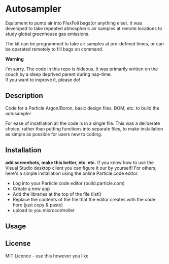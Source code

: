 # Autosampler

Equipment to pump air into FlexFoil bags(or anything else). It was developed to take repeated atmospheric air samples at remote locations to study global greenhouse gas emissions.

The kit can be programmed to take air samples at pre-defined times, or can be operated remotely to fill bags on command.

**Warning**

I'm sorry. The code in this repo is hideous. 
It was primarily written on the couch by a sleep deprived parent during nap-time.  
If you want to improve it, please do! 

## Description
Code for a Particle Argon/Boron, basic design files, BOM, etc. to build the autosampler

For ease of insatllation all the code is in a single file. 
This was a deliberate choice, rather than putting functions into separate files, to make installation as simple as possible for users new to coding. 

## Installation
**add screenhots, make this better, etc. etc.**
If you know how to use the Visual Studio desktop client you can figure it our by yourself!
For others, here's a simple installation using the online Particle code editor.

- Log into your Particle code editor (build.particle.com)
- Create a new app 
- Add the libraries at the top of the file (list!)
- Replace the contents of the file that the editor creates with the code here (just copy & paste)
- upload to you microcontroller


## Usage

## License
MIT Licence - use this however you like
